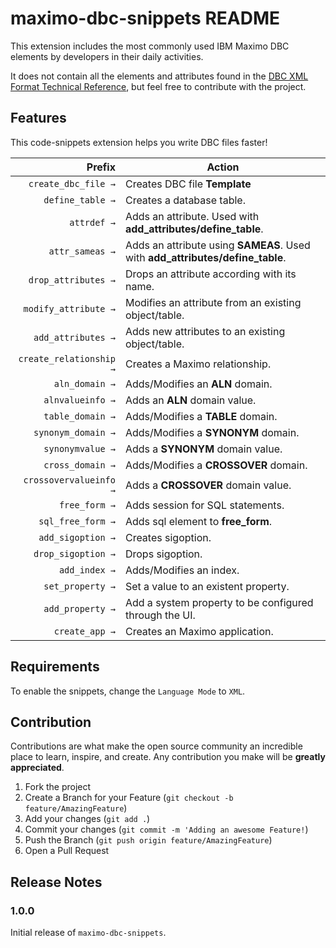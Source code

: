 # maximo-dbc-snippets README

This extension includes the most commonly used IBM Maximo DBC elements by developers in their daily activities.

It does not contain all the elements and attributes found in the [DBC XML Format Technical Reference](https://bportaluri.com/wp-content/downloads/docs/DBC_XML_Format_Reference.pdf), but feel free to contribute with the project.

## Features

This code-snippets extension helps you write DBC files faster!

|                     Prefix | Action                                                                        |
| -------------------------: | ----------------------------------------------------------------------------- |
|        `create_dbc_file →` | Creates DBC file **Template**                                                 |
|           `define_table →` | Creates a database table.                                                     |
|                `attrdef →` | Adds an attribute. Used with **add_attributes/define_table**.                 |
|            `attr_sameas →` | Adds an attribute using **SAMEAS**. Used with **add_attributes/define_table**.|
|        `drop_attributes →` | Drops an attribute according with its name.                                   |
|       `modify_attribute →` | Modifies an attribute from an existing object/table.                          |
|         `add_attributes →` | Adds new attributes to an existing object/table.                              |
|    `create_relationship →` | Creates a Maximo relationship.                                                |
|             `aln_domain →` | Adds/Modifies an **ALN** domain.                                              |
|           `alnvalueinfo →` | Adds an **ALN** domain value.                                                 |
|           `table_domain →` | Adds/Modifies a **TABLE** domain.                                             |
|         `synonym_domain →` | Adds/Modifies a **SYNONYM** domain.                                           |
|           `synonymvalue →` | Adds a **SYNONYM** domain value.                                              |
|           `cross_domain →` | Adds/Modifies a **CROSSOVER** domain.                                         |
|     `crossovervalueinfo →` | Adds a **CROSSOVER** domain value.                                            |
|              `free_form →` | Adds session for SQL statements.                                              |
|          `sql_free_form →` | Adds sql element to **free_form**.                                            |
|          `add_sigoption →` | Creates sigoption.                                                            |
|         `drop_sigoption →` | Drops sigoption.                                                              |
|              `add_index →` | Adds/Modifies an index.                                                       |
|           `set_property →` | Set a value to an existent property.                                          |
|           `add_property →` | Add a system property to be configured through the UI.                        |
|             `create_app →` | Creates an Maximo application.                                                |


## Requirements

To enable the snippets, change the `Language Mode` to `XML`.

## Contribution

Contributions are what make the open source community an incredible place to learn, inspire, and create. Any contribution you make will be **greatly appreciated**.

1. Fork the project
2. Create a Branch for your Feature (`git checkout -b feature/AmazingFeature`)
3. Add your changes (`git add .`)
4. Commit your changes (`git commit -m 'Adding an awesome Feature!`)
5. Push the Branch (`git push origin feature/AmazingFeature`)
6. Open a Pull Request

## Release Notes

### 1.0.0

Initial release of `maximo-dbc-snippets`.
